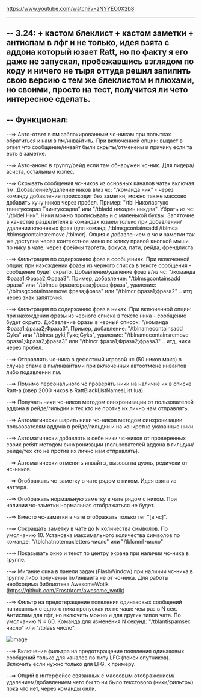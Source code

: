 https://www.youtube.com/watch?v=zNYYEO0X2b8

--------------------------------------------------------------------------------------------------------
-- 3.24: + кастом блеклист + кастом заметки + антиспам в лфг и не только, идея взята с аддона который юзает Ratt, но по факту я его даже не запускал, пробежавшись взглядом по коду и ничего не тыря оттуда решил запилить свою версию с тем же блеклистом и плюхами, но своими, просто на тест, получится ли чето интересное сделать.
--------------------------------------------------------------------------------------------------------
-- Функционал:
--------------------------------------------------------------------------------------------------------
--=> Авто-ответ в пм заблокированным чс-никам при попытках обратиться к нам в пм/инвайтить. При включенной опции: выдаст в ответ что сообщение/инвайт были скрыты/отменены и причину если та есть в заметке.

--=> Авто-анонс в группу/рейд если там обнаружен чс-ник. Для лидера/асиста, остальным юзлес.

--=> Скрывать сообщения чс-ников из основных каналов чатах включая пм. Добавление/удаление ников в/из чс: "/команда ник" - через команду добавление происходит без заметки, можно также массово добавить кучу ников через пробел. Пример: "/tbl Николасгукс твингуксараз Твингуксадва" или "/tbladd никадин никдва". Убрать из чс: "/tbldel Ник". Ники можно прописывать и с маленькой буквы. Запяточие  в качестве разделителя в командах юзаем только при добавлении/удалении ключевых фраз (для команд: /tblmsgcontainsadd /tblmca /tblmsgcontainsremove /tblmcr). Опция с добавлением в чс и заметки так же доступна через контекстное меню по клику правой кнопкой мыши по нику в чате, через фреймы таргета, фокуса, пати, рейда, френдлиста.

--=> Фильтрация по содержанию фраз в сообщениях. При включенной опции: при нахождении фразы из черного списка в тексте сообщения - сообщение будет скрыто. Добавление/удаление фраз в/из чс: "/команда Фраза1;Фраза2;Фраза3". Пример, добавление: "/tblmsgcontainsadd фраза" или "/tblmca фраза;фраза;фраза;фраза", удаление: "/tblmsgcontainsremove фраза;фраза" или "/tblmcr фраза1;фраза2" .. итд через знак запяточия.

--=> Фильтрация по содержанию фраз в никах. При включенной опции: при нахождении фразы из черного списка в тексте ника - сообщение будет скрыто. Добавление фразы в черный список: "/команда Фраза1;фраза2;Фраза3". Пример, добавление: "/tblnamecontainsadd Gyks" или "/tblnca gyki;Гукс;Gyks", удаление: "/tblnamecontainsremove фраза1;Фраза2;фраза3" или "/tblncr фраза1;Фраза2;фраза3" .. итд, ники через пробел.

--=> Отправлять чс-ника в дефолтный игровой чс (50 ников макс) в случае спама в пм/инвайтами при включенных автоотмене инвайтов либо подавлении пм.

--=> Помимо персонального чс проверять ники на наличие их в списке Ratt-а (овер 2000 ников в RattBlackListNamesList.lua).

--=> Получать ники чс-ников методом синхронизации от пользователей аддона в рейде/гильдии и тех кто не против их лично нам отправлять.

--=> Автоматически шарить ники чс-ников методом синхронизации пользователям аддона в рейде/гильдии и на конкретно указанные ники.

--=> Автоматически добавлять к себе ники чс-ников от проверенных своих ребят методом синхронизации (пользователей аддона в гильдии/рейде/тех кто не против их лично нам отправлять).

--=> Автоматически отменять инвайты, вызовы на дуэль, редичеки от чс-ников.

--=> Отображать чс-заметку в чате рядом с ником. Идея взята из чаттера.

--=> Отображать нормальную заметку в чате рядом с ником. При наличии чс-заметки нормальная отображаться не будет.

--=> Вместо чс-заметки в чате отображать только тег "[в чс]".

--=> Сокращать заметку в чате до N количества символов. По умолчанию 10. Установка максимального количества символов по команде: "/tblchatnotemaxletters число" или "/tblcnml число"

--=> Показывать окно и текст по центру экрана при наличии чс-ника в группе.

--=> Мигание окна в панели задач (FlashWindow) при наличии чс-ника в группе либо получении пм/инвайта не от чс-ника. Для работы необходима библиотека AwesomeWotlk (https://github.com/FrostAtom/awesome_wotlk)

--=> Фильтр на предотвращение появления одинаковых сообщений написанных с одного ника пропуская их не чаще чем раз в N сек. Антиспам для лфг, но включить можно и для других типов чата. По умолчанию N = 60. Команда для изменения N секунд: "/tblantispamsec число" или "/tblass число".

![image](https://github.com/user-attachments/assets/de9041c0-abaa-4525-a5a1-9707b1eb80f2)


--=> Включение фильтра на предотвращение появления одинаковых сообщений только для каналов по типу LFG (поиск спутников). Включить если нужно только для LFG, к примеру.

--=> Опций в интерфейсе связанных с массовым отображением/удалением/добавлением чего бы то ни было текстового (ники/фильтры) пока что нет, через команды онли.

